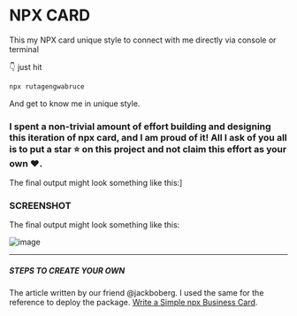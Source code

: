 # NPX CARD
This my NPX card unique style to connect with me directly via console or terminal

👇 just hit 
```bash
npx rutagengwabruce
```
And get to know me in unique style.

### I spent a non-trivial amount of effort building and designing this iteration of npx card, and I am proud of it! All I ask of you all is to put a **star** ⭐ on this project and not claim this effort as your own ♥.

The final output might look something like this:]

### SCREENSHOT

The final output might look something like this:

![image](https://github.com/RUTAGENGWA-ASANTE-BRUCE/npx_card/blob/master/demo.jpg)


<hr/>

##### STEPS TO CREATE YOUR OWN
The article written by our friend @jackboberg. I used the same for the reference to deploy the package. 
[Write a Simple npx Business Card](https://studioelsa.se/blog/open-source-oss-npx-business-card). 

